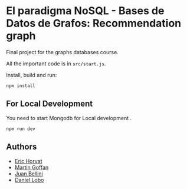 #  El paradigma NoSQL - Bases de Datos de Grafos: Recommendation graph

Final project for the graphs databases course.

All the important code is in `src/start.js`.

Install, build and run:

```
npm install
```

## For Local Development 

You need to start Mongodb for Local development .

```
npm run dev
```

## Authors

* [Eric Horvat](https://github.com/EricHorvat)
* [Martin Goffan](https://github.com/mgoffan)
* [Juan Bellini](https://github.com/juanmbellini)
* [Daniel Lobo](https://github.com/lobo)